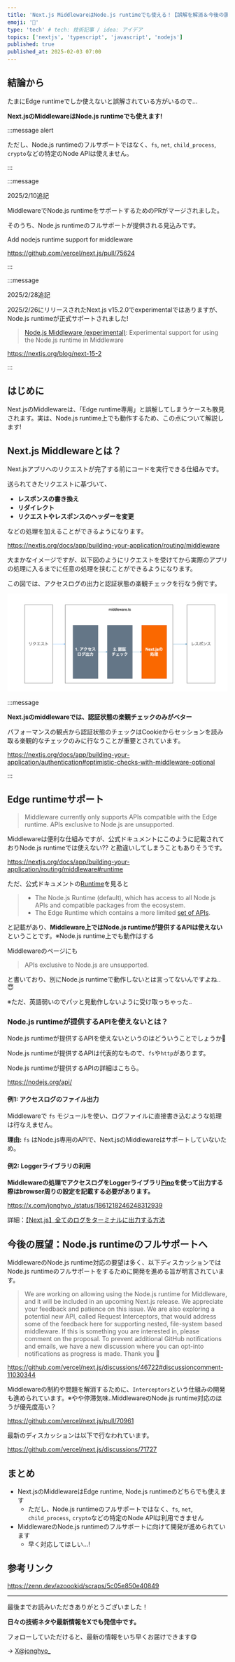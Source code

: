 ```yaml
---
title: 'Next.js MiddlewareはNode.js runtimeでも使える！【誤解を解消＆今後の展望】'
emoji: '🙆'
type: 'tech' # tech: 技術記事 / idea: アイデア
topics: ['nextjs', 'typescript', 'javascript', 'nodejs']
published: true
published_at: 2025-02-03 07:00
---
```


## 結論から

たまにEdge runtimeでしか使えないと誤解されている方がいるので...

**Next.jsのMiddlewareはNode.js runtimeでも使えます!**

:::message alert

ただし、Node.js runtimeのフルサポートではなく、`fs`, `net`, `child_process`, `crypto`などの特定のNode APIは使えません。

:::

:::message

2025/2/10追記

MiddlewareでNode.js runtimeをサポートするためのPRがマージされました。

そのうち、Node.js runtimeのフルサポートが提供される見込みです。

Add nodejs runtime support for middleware

https://github.com/vercel/next.js/pull/75624

:::

:::message

2025/2/28追記

2025/2/26にリリースされたNext.js v15.2.0でexperimentalではありますが、Node.js runtimeが正式サポートされました!

> [Node.js Middleware (experimental)](https://nextjs.org/blog/next-15-2#nodejs-middleware-experimental): Experimental support for using the Node.js runtime in Middleware

https://nextjs.org/blog/next-15-2

:::

## はじめに

Next.jsのMiddlewareは、「Edge runtime専用」と誤解してしまうケースも散見されます。実は、Node.js runtime上でも動作するため、この点について解説します!

## Next.js Middlewareとは？

Next.jsアプリへのリクエストが完了する前にコードを実行できる仕組みです。

送られてきたリクエストに基づいて、

- **レスポンスの書き換え**
- **リダイレクト**
- **リクエストやレスポンスのヘッダーを変更**

などの処理を加えることができるようになります。

https://nextjs.org/docs/app/building-your-application/routing/middleware

大まかなイメージですが、以下図のようにリクエストを受けてから実際のアプリの処理に入るまでに任意の処理を挟むことができるようになります。

この図では、アクセスログの出力と認証状態の楽観チェックを行なう例です。

![Middleware overview](/images/nextjs-middleware/middleware-overview.png)

:::message

**Next.jsのmiddlewareでは、認証状態の楽観チェックのみがベター**

パフォーマンスの観点から認証状態のチェックはCookieからセッションを読み取る楽観的なチェックのみに行なうことが重要とされています。

https://nextjs.org/docs/app/building-your-application/authentication#optimistic-checks-with-middleware-optional

:::

## Edge runtimeサポート

> Middleware currently only supports APIs compatible with the Edge runtime. APIs exclusive to Node.js are unsupported.

Middlewareは便利な仕組みですが、公式ドキュメントにこのように記載されておりNode.js runtimeでは使えない?? と勘違いしてしまうこともありそうです。

https://nextjs.org/docs/app/building-your-application/routing/middleware#runtime

ただ、公式ドキュメントの[Runtime](https://nextjs.org/docs/app/building-your-application/rendering/edge-and-nodejs-runtimes)を見ると

> - The Node.js Runtime (default), which has access to all Node.js APIs and compatible packages from the ecosystem.
> - The Edge Runtime which contains a more limited [set of APIs](https://nextjs.org/docs/app/api-reference/edge).

と記載があり、**Middleware上ではNode.js runtimeが提供するAPIは使えない**ということです。※Node.js runtime上でも動作はする

Middlewareのページにも

> APIs exclusive to Node.js are unsupported.

と書いており、別にNode.js runtimeで動作しないとは言ってないんですよね.. 😇

※ただ、英語弱いのでパッと見動作しないように受け取っちゃった..

### Node.js runtimeが提供するAPIを使えないとは？

Node.js runtimeが提供するAPIを使えないというのはどういうことでしょうか🤔

Node.js runtimeが提供するAPIは代表的なもので、`fs`や`http`があります。

Node.js runtimeが提供するAPIの詳細はこちら。

https://nodejs.org/api/

#### 例1: アクセスログのファイル出力

Middlewareで `fs` モジュールを使い、ログファイルに直接書き込むような処理は行なえません。

**理由:** `fs` はNode.js専用のAPIで、Next.jsのMiddlewareはサポートしていないため。

#### 例2: Loggerライブラリの利用

**Middlewareの処理でアクセスログをLoggerライブラリ[Pino](https://github.com/pinojs/pino)を使って出力する際はbrowser周りの設定を記載する必要があります。**

https://x.com/jonghyo_/status/1861218246248312939

詳細：[【Next.js】全てのログをターミナルに出力する方法](https://qiita.com/P-man_Brown/items/0f0e0613fd9bb3e8c99c)

## 今後の展望：Node.js runtimeのフルサポートへ

MiddlewareのNode.js runtime対応の要望は多く、以下ディスカッションではNode.js runtimeのフルサポートをするために開発を進める旨が明言されています。

> We are working on allowing using the Node.js runtime for Middleware, and it will be included in an upcoming Next.js release. We appreciate your feedback and patience on this issue. We are also exploring a potential new API, called Request Interceptors, that would address some of the feedback here for supporting nested, file-system based middleware. If this is something you are interested in, please comment on the proposal. To prevent additional GitHub notifications and emails, we have a new discussion where you can opt-into notifications as progress is made. Thank you 🙏

https://github.com/vercel/next.js/discussions/46722#discussioncomment-11030344

Middlewareの制約や問題を解消するために、`Interceptors`という仕組みの開発も進められています。※やや停滞気味..MiddlewareのNode.js runtime対応のほうが優先度高い？

https://github.com/vercel/next.js/pull/70961

最新のディスカッションは以下で行なわれています。

https://github.com/vercel/next.js/discussions/71727

## まとめ

- Next.jsのMiddlewareはEdge runtime, Node.js runtimeのどちらでも使えます
  - ただし、Node.js runtimeのフルサポートではなく、`fs`, `net`, `child_process`, `crypto`などの特定のNode APIは利用できません
- MiddlewareのNode.js runtimeのフルサポートに向けて開発が進められています
  - 早く対応してほしい...!

## 参考リンク

https://zenn.dev/azoookid/scraps/5c05e850e40849

---

最後までお読みいただきありがとうございました！

**日々の技術ネタや最新情報をXでも発信中です。**

フォローしていただけると、最新の情報をいち早くお届けできます😋

→ [X@jonghyo\_](https://x.com/jonghyo_)
